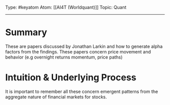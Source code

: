 Type: #keyatom
Atom: [[AI4T (Worldquant)]]
Topic: Quant 

----
# Summary

These are papers discussed by Jonathan Larkin and how to generate alpha factors from the findings. These papers concern price movement and behavior (e.g overnight returns momentum, price paths)

# Intuition & Underlying Process

It is important to remember all these concern emergent patterns from the aggregate nature of financial markets for stocks.